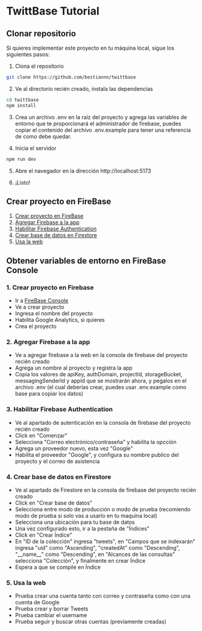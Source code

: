 # TwittBase Tutorial

## Clonar repositorio
Si quieres implementar este proyecto en tu máquina local, sigue los siguientes pasos:

1. Clona el repositorio
```bash
git clone https://github.com/bestiannn/twittbase
```

2. Ve al directorio recién creado, instala las dependencias
```bash
cd twittbase
npm install
```

3. Crea un archivo .env en la raíz del proyecto y agrega las variables de entorno que te proporcionará el administrador de firebase, puedes copiar el contenido del archivo .env.example para tener una referencia de como debe quedar.

4. Inicia el servidor
```bash
npm run dev
```

5. Abre el navegador en la dirección http://localhost:5173

6. ¡Listo!

## Crear proyecto en FireBase

1. [Crear proyecto en FireBase](#1-crear-proyecto-en-firebase)
2. [Agregar Firebase a la app](#2-agregar-firebase-a-la-app)
3. [Habilitar Firebase Authentication](#3-habilitar-firebase-authentication)
4. [Crear base de datos en Firestore](#4-crear-base-de-datos-en-firestore)
5. [Usa la web](#5-usa-la-web)

## Obtener variables de entorno en FireBase Console

### 1. Crear proyecto en Firebase

- Ir a [FireBase Console](https://console.firebase.google.com/)
- Ve a crear proyecto
- Ingresa el nombre del proyecto
- Habilita Google Analytics, si quieres
- Crea el proyecto

### 2. Agregar Firebase a la app
    
- Ve a agregar firebase a la web en la consola de firebase del proyecto recién creado
- Agrega un nombre al proyecto y registra la app
- Copia los valores de apiKey, authDomain, projectId, storageBucket, messagingSenderId y appId que se mostrarán ahora, y pegalos en el archivo .env (el cual deberías crear, puedes usar .env.example como base para copiar los datos)

### 3. Habilitar Firebase Authentication

- Ve al apartado de autenticación en la consola de firebase del proyecto recién creado
- Click en "Comenzar"
- Selecciona "Correo electrónico/contraseña" y habilita la opcción
- Agrega un proveedor nuevo, esta vez "Google"
- Habilita el proveedor "Google", y configura su nombre publico del proyecto y el correo de asistencia


### 4. Crear base de datos en Firestore

- Ve al apartado de Firestore en la consola de firebase del proyecto recién creado
- Click en "Crear base de datos"
- Selecciona entre modo de producción o modo de prueba (recomiendo modo de prueba si solo vas a usarlo en tu maquina local)
- Selecciona una ubicación para tu base de datos
- Una vez configurado esto, ir a la pestaña de "Índices"
- Click en "Crear Índice"
- En "ID de la colección" ingresa "tweets", en "Campos que se indexarán" ingresa "uid" como "Ascending", "createdAt" como "Descending", "\_\_name\_\_" como "Descending", en "Alcances de las consultas" selecciona "Colección", y finalmente en crear Índice
- Espera a que se compile en Índice

### 5. Usa la web
    
- Prueba crear una cuenta tanto con correo y contraseña como con una cuenta de Google
- Prueba crear y borrar Tweets
- Prueba cambiar el username
- Prueba seguir y buscar otras cuentas (previamente creadas) 